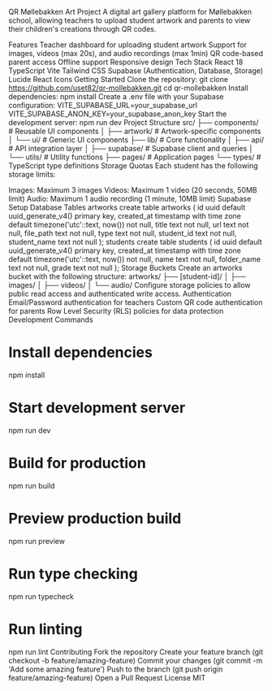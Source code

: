 QR Møllebakken Art Project
A digital art gallery platform for Møllebakken school, allowing teachers to upload student artwork and parents to view their children's creations through QR codes.

Features
Teacher dashboard for uploading student artwork
Support for images, videos (max 20s), and audio recordings (max 1min)
QR code-based parent access
Offline support
Responsive design
Tech Stack
React 18
TypeScript
Vite
Tailwind CSS
Supabase (Authentication, Database, Storage)
Lucide React Icons
Getting Started
Clone the repository:
git clone https://github.com/uset82/qr-mollebakken.git
cd qr-mollebakken
Install dependencies:
npm install
Create a .env file with your Supabase configuration:
VITE_SUPABASE_URL=your_supabase_url
VITE_SUPABASE_ANON_KEY=your_supabase_anon_key
Start the development server:
npm run dev
Project Structure
src/
  ├── components/        # Reusable UI components
  │   ├── artwork/      # Artwork-specific components
  │   └── ui/           # Generic UI components
  ├── lib/              # Core functionality
  │   ├── api/          # API integration layer
  │   ├── supabase/     # Supabase client and queries
  │   └── utils/        # Utility functions
  ├── pages/            # Application pages
  └── types/            # TypeScript type definitions
Storage Quotas
Each student has the following storage limits:

Images: Maximum 3 images
Videos: Maximum 1 video (20 seconds, 50MB limit)
Audio: Maximum 1 audio recording (1 minute, 10MB limit)
Supabase Setup
Database Tables
artworks
create table artworks (
  id uuid default uuid_generate_v4() primary key,
  created_at timestamp with time zone default timezone('utc'::text, now()) not null,
  title text not null,
  url text not null,
  file_path text not null,
  type text not null,
  student_id text not null,
  student_name text not null
);
students
create table students (
  id uuid default uuid_generate_v4() primary key,
  created_at timestamp with time zone default timezone('utc'::text, now()) not null,
  name text not null,
  folder_name text not null,
  grade text not null
);
Storage Buckets
Create an artworks bucket with the following structure:
artworks/
  ├── [student-id]/
  │   ├── images/
  │   ├── videos/
  │   └── audio/
Configure storage policies to allow public read access and authenticated write access.
Authentication
Email/Password authentication for teachers
Custom QR code authentication for parents
Row Level Security (RLS) policies for data protection
Development Commands
# Install dependencies
npm install

# Start development server
npm run dev

# Build for production
npm run build

# Preview production build
npm run preview

# Run type checking
npm run typecheck

# Run linting
npm run lint
Contributing
Fork the repository
Create your feature branch (git checkout -b feature/amazing-feature)
Commit your changes (git commit -m 'Add some amazing feature')
Push to the branch (git push origin feature/amazing-feature)
Open a Pull Request
License
MIT

